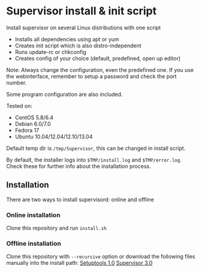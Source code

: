 Supervisor install & init script
================================

Install supervisor on several Linux distributions with one script

* Installs all dependencies using apt or yum
* Creates init script which is also distro-independent
* Runs update-rc or chkconfig
* Creates config of your choice (default, predefined, open up editor)

Note: Always change the configuration, even the predefined one. If you use the webinterface, remember to setup a password and check the port number.

Some program configuration are also included.

Tested on:
* CentOS 5.8/6.4
* Debian 6.0/7.0
* Fedora 17
* Ubuntu 10.04/12.04/12.10/13.04

Default temp dir is ````/tmp/Supervisor````, this can be changed in install script.

By default, the installer logs into ````$TMP/install.log```` and ````$TMP/error.log````. Check these for further info about the installation process.

## Installation

There are two ways to install supervisord: online and offline

### Online installation

Clone this repository and run ````install.sh````

### Offline installation

Clone this repository with ````--recursive```` option or download the following files manually into the install path:
[Setuptools 1.0](https://pypi.python.org/packages/source/s/setuptools/setuptools-1.0.tar.gz)
[Supervisor 3.0](https://pypi.python.org/packages/source/s/supervisor/supervisor-3.0.tar.gz)